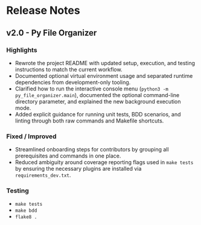 # Release Notes

## v2.0 - Py File Organizer

### Highlights
- Rewrote the project README with updated setup, execution, and testing instructions to match the current workflow.
- Documented optional virtual environment usage and separated runtime dependencies from development-only tooling.
- Clarified how to run the interactive console menu (`python3 -m py_file_organizer.main`), documented the optional command-line directory parameter, and explained the new background execution mode.
- Added explicit guidance for running unit tests, BDD scenarios, and linting through both raw commands and Makefile shortcuts.

### Fixed / Improved
- Streamlined onboarding steps for contributors by grouping all prerequisites and commands in one place.
- Reduced ambiguity around coverage reporting flags used in `make tests` by ensuring the necessary plugins are installed via `requirements_dev.txt`.

### Testing
- `make tests`
- `make bdd`
- `flake8 .`
